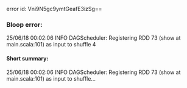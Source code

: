 error id: Vni9N5gc9ymtGeafE3izSg==
### Bloop error:

25/06/18 00:02:06 INFO DAGScheduler: Registering RDD 73 (show at main.scala:101) as input to shuffle 4
#### Short summary: 

25/06/18 00:02:06 INFO DAGScheduler: Registering RDD 73 (show at main.scala:101) as input to shuffle...